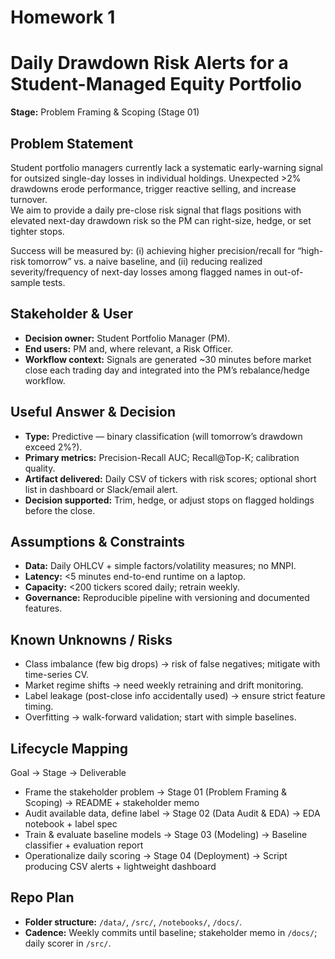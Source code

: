 # Homework 1
# Daily Drawdown Risk Alerts for a Student-Managed Equity Portfolio
**Stage:** Problem Framing & Scoping (Stage 01)

## Problem Statement
Student portfolio managers currently lack a systematic early-warning signal for outsized single-day losses in individual holdings. Unexpected >2% drawdowns erode performance, trigger reactive selling, and increase turnover.  
We aim to provide a daily pre-close risk signal that flags positions with elevated next-day drawdown risk so the PM can right-size, hedge, or set tighter stops.  

Success will be measured by: (i) achieving higher precision/recall for “high-risk tomorrow” vs. a naive baseline, and (ii) reducing realized severity/frequency of next-day losses among flagged names in out-of-sample tests.

## Stakeholder & User
- **Decision owner:** Student Portfolio Manager (PM).  
- **End users:** PM and, where relevant, a Risk Officer.  
- **Workflow context:** Signals are generated ~30 minutes before market close each trading day and integrated into the PM’s rebalance/hedge workflow.

## Useful Answer & Decision
- **Type:** Predictive — binary classification (will tomorrow’s drawdown exceed 2%?).  
- **Primary metrics:** Precision-Recall AUC; Recall@Top-K; calibration quality.  
- **Artifact delivered:** Daily CSV of tickers with risk scores; optional short list in dashboard or Slack/email alert.  
- **Decision supported:** Trim, hedge, or adjust stops on flagged holdings before the close.

## Assumptions & Constraints
- **Data:** Daily OHLCV + simple factors/volatility measures; no MNPI.  
- **Latency:** <5 minutes end-to-end runtime on a laptop.  
- **Capacity:** <200 tickers scored daily; retrain weekly.  
- **Governance:** Reproducible pipeline with versioning and documented features.

## Known Unknowns / Risks
- Class imbalance (few big drops) → risk of false negatives; mitigate with time-series CV.  
- Market regime shifts → need weekly retraining and drift monitoring.  
- Label leakage (post-close info accidentally used) → ensure strict feature timing.  
- Overfitting → walk-forward validation; start with simple baselines.

## Lifecycle Mapping
Goal → Stage → Deliverable
- Frame the stakeholder problem → Stage 01 (Problem Framing & Scoping) → README + stakeholder memo  
- Audit available data, define label → Stage 02 (Data Audit & EDA) → EDA notebook + label spec  
- Train & evaluate baseline models → Stage 03 (Modeling) → Baseline classifier + evaluation report  
- Operationalize daily scoring → Stage 04 (Deployment) → Script producing CSV alerts + lightweight dashboard

## Repo Plan
- **Folder structure:** `/data/`, `/src/`, `/notebooks/`, `/docs/`.  
- **Cadence:** Weekly commits until baseline; stakeholder memo in `/docs/`; daily scorer in `/src/`.
